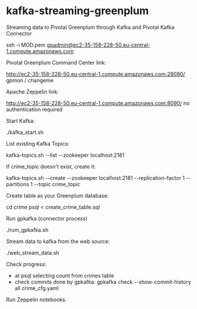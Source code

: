 # kafka-streaming-greenplum
Streaming data to Pivotal Greenplum through Kafka and Pivotal Kafka Connector

ssh -i MOD.pem gpadmin@ec2-35-158-228-50.eu-central-1.compute.amazonaws.com

Pivotal Greenplum Command Center link:

http://ec2-35-158-228-50.eu-central-1.compute.amazonaws.com:28080/
gpmon / changeme

Apache Zeppelin link:

http://ec2-35-158-228-50.eu-central-1.compute.amazonaws.com:8090/
no authentication required

Start Kafka:

./kafka_start.sh

List existing Kafka Topics:

kafka-topics.sh --list --zookeeper localhost:2181

If crime_topic doesn't exist, create it:

kafka-topics.sh --create --zookeeper localhost:2181 --replication-factor 1 --partitions 1 --topic crime_topic

Create table as your Greenplum database:

cd crime
psql < create_crime_table.sql

Run gpkafka (connector process)

./rum_gpkafka.sh

Stream data to kafka from the web source:

./web_stream_data.sh

Check progress:
- at psql selecting count from crimes table
- check commits done by gpkafka:
  gpkafka check --show-commit-history all crime_cfg.yaml
 
 Run Zeppelin notebooks.



